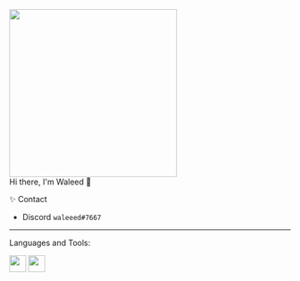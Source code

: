 <img src="https://capsule-render.vercel.app/api?type=waving&height=200&text=Waleed&fontAlign=50&fontAlignY=40&color=gradient" height="300"/>
<br>
Hi there, I'm Waleed 👋

✨ Contact <br>
- Discord  `waleeed#7667`
---
Languages and Tools:<br>


<p float="left">
  <img src="https://cdn.worldvectorlogo.com/logos/html-1.svg"                           width="30" height="30" />
  <img src="https://cdn.worldvectorlogo.com/logos/css-3.svg"                            width="30" height="30" />
</p>
